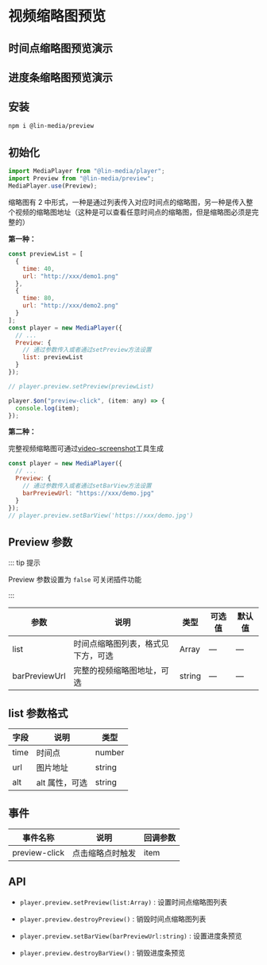 # 视频缩略图预览

## 时间点缩略图预览演示

<time-preview-use />


## 进度条缩略图预览演示

<bar-preview-use />

## 安装

```bash
npm i @lin-media/preview
```

## 初始化

```javascript
import MediaPlayer from "@lin-media/player";
import Preview from "@lin-media/preview";
MediaPlayer.use(Preview);
```

缩略图有 2 中形式，一种是通过列表传入对应时间点的缩略图，另一种是传入整个视频的缩略图地址（这种是可以查看任意时间点的缩略图，但是缩略图必须是完整的）

**第一种：**

```javascript
const previewList = [
  {
    time: 40,
    url: "http://xxx/demo1.png"
  },
  {
    time: 80,
    url: "http://xxx/demo2.png"
  }
];
const player = new MediaPlayer({
  // ...
  Preview: {
    // 通过参数传入或者通过setPreview方法设置
    list: previewList
  }
});

// player.preview.setPreview(previewList)

player.$on("preview-click", (item: any) => {
  console.log(item);
});
```

**第二种：**

完整视频缩略图可通过[video-screenshot](https://github.com/c10342/media-player/tree/main/tools/video-screenshot)工具生成

```javascript
const player = new MediaPlayer({
  // ...
  Preview: {
    // 通过参数传入或者通过setBarView方法设置
    barPreviewUrl: "https://xxx/demo.jpg"
  }
});
// player.preview.setBarView('https://xxx/demo.jpg')
```

## Preview 参数

::: tip 提示

Preview 参数设置为 `false` 可关闭插件功能

:::


| 参数          | 说明                               | 类型   | 可选值 | 默认值 |
| ------------- | ---------------------------------- | ------ | ------ | ------ |
| list          | 时间点缩略图列表，格式见下方，可选 | Array  | —      | —      |
| barPreviewUrl | 完整的视频缩略图地址，可选         | string | —      | —      |

## list 参数格式

| 字段 | 说明           | 类型   |
| ---- | -------------- | ------ |
| time | 时间点         | number |
| url  | 图片地址       | string |
| alt  | alt 属性，可选 | string |

## 事件

| 事件名称      | 说明             | 回调参数 |
| ------------- | ---------------- | -------- |
| preview-click | 点击缩略点时触发 | item     |

## API

- `player.preview.setPreview(list:Array)` : 设置时间点缩略图列表

- `player.preview.destroyPreview()` : 销毁时间点缩略图列表

- `player.preview.setBarView(barPreviewUrl:string)` : 设置进度条预览

- `player.preview.destroyBarView()` : 销毁进度条预览

